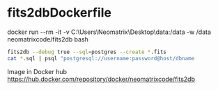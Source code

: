 # fits2dbDockerfile


docker run --rm -it -v C:\Users\Neomatrix\Desktop\data:/data -w /data neomatrixcode/fits2db bash

```bash
fits2db --debug true --sql=postgres --create *.fits
cat *.sql | psql "postgresql://username:password@host/dbname
```

Image in Docker hub
https://hub.docker.com/repository/docker/neomatrixcode/fits2db
